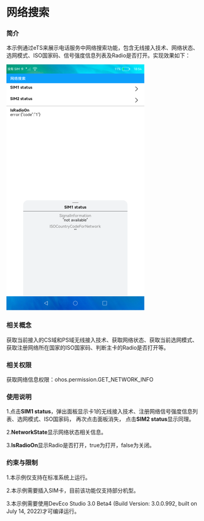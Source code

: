 # 网络搜索

### 简介

本示例通过eTS来展示电话服务中网络搜索功能，包含无线接入技术、网络状态、选网模式、ISO国家码、信号强度信息列表及Radio是否打开。实现效果如下：

![](screenshots/device/main.png)

### 相关概念

获取当前接入的CS域和PS域无线接入技术、获取网络状态、获取当前选网模式、获取注册网络所在国家的ISO国家码、判断主卡的Radio是否打开等。

### 相关权限

获取网络信息权限：ohos.permission.GET_NETWORK_INFO

### 使用说明

1.点击**SIM1 status**，弹出面板显示卡1的无线接入技术、注册网络信号强度信息列表、选网模式、ISO国家码，
  再次点击面板消失， 点击**SIM2 status**显示同理。

2.**NetworkState**显示网络状态相关信息。

3.**IsRadioOn**显示Radio是否打开，true为打开，false为关闭。

### 约束与限制

1.本示例仅支持在标准系统上运行。

2.本示例需要插入SIM卡，目前该功能仅支持部分机型。

3.本示例需要使用DevEco Studio 3.0 Beta4 (Build Version: 3.0.0.992, built on July 14, 2022)才可编译运行。